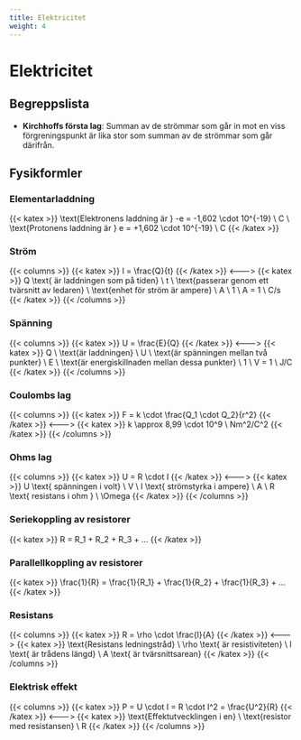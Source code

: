 ```yaml
---
title: Elektricitet
weight: 4
---
```


# Elektricitet

## Begreppslista

- **Kirchhoffs första lag**: Summan av de strömmar som går in mot en viss förgreningspunkt är lika stor som summan av de strömmar som går därifrån.

## Fysikformler

### Elementarladdning

{{< katex >}}
\text{Elektronens laddning är } -e = -1,602 \cdot 10^{-19} \ C \\
\text{Protonens laddning är } e = +1,602 \cdot 10^{-19} \ C
{{< /katex >}}

### Ström

{{< columns >}}
{{< katex >}}
I = \frac{Q}{t}
{{< /katex >}}
<--->
{{< katex >}}
Q \text{ är laddningen som på tiden} \ t \\
\text{passerar genom ett tvärsnitt av ledaren} \\
\text{enhet för ström är ampere} \ A \\
1 \ A = 1 \ C/s
{{< /katex >}}
{{< /columns >}}

### Spänning

{{< columns >}}
{{< katex >}}
U = \frac{E}{Q}
{{< /katex >}}
<--->
{{< katex >}}
Q \ \text{är laddningen} \\
U \ \text{är spänningen mellan två punkter} \\
E \ \text{är energiskillnaden mellan dessa punkter} \\
1 \ V = 1 \ J/C
{{< /katex >}}
{{< /columns >}}

### Coulombs lag

{{< columns >}}
{{< katex >}}
F = k \cdot \frac{Q_1 \cdot Q_2}{r^2}
{{< /katex >}}
<--->
{{< katex >}}
k \approx 8,99 \cdot 10^9 \ Nm^2/C^2
{{< /katex >}}
{{< /columns >}}

### Ohms lag

{{< columns >}}
{{< katex >}}
U = R \cdot I
{{< /katex >}}
<--->
{{< katex >}}
U \text{ spänningen i volt} \ V \\
I \text{ strömstyrka i ampere} \ A \\
R \text{ resistans i ohm } \ \Omega
{{< /katex >}}
{{< /columns >}}

### Seriekoppling av resistorer

{{< katex >}}
R = R_1 + R_2 + R_3 + ...
{{< /katex >}}

### Parallellkoppling av resistorer

{{< katex >}}
\frac{1}{R} = \frac{1}{R_1} + \frac{1}{R_2} + \frac{1}{R_3} + ...
{{< /katex >}}

### Resistans

{{< columns >}}
{{< katex >}}
R = \rho \cdot \frac{l}{A}
{{< /katex >}}
<--->
{{< katex >}}
\text{Resistans ledningstråd} \\
\rho \text{ är resistiviteten} \\
l \text{ är trådens längd} \\
A \text{ är tvärsnittsarean}
{{< /katex >}}
{{< /columns >}}

### Elektrisk effekt

{{< columns >}}
{{< katex >}}
P = U \cdot I = R \cdot I^2 = \frac{U^2}{R}
{{< /katex >}}
<--->
{{< katex >}}
\text{Effektutvecklingen i en} \\
\text{resistor med resistansen} \ R
{{< /katex >}}
{{< /columns >}}
